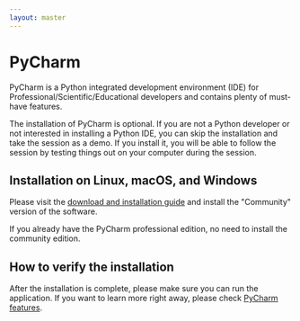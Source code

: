 ```yaml
---
layout: master
---
```


# PyCharm

PyCharm is a Python integrated development environment (IDE)
for Professional/Scientific/Educational developers and
contains plenty of must-have features.

The installation of PyCharm is optional. If you are not a Python developer or not interested
in installing a Python IDE, you can skip the installation and take the session as a demo.
If you install it, you will be able to follow the session by testing things out on your computer
during the session.


## Installation on Linux, macOS, and Windows

Please visit the [download and installation guide](https://www.jetbrains.com/pycharm/download/#section) and install the
"Community" version of the software.

If you already have the PyCharm professional edition, no need to install the community edition. 

## How to verify the installation

After the installation is complete, please make sure you can run the application.
If you want to learn more right away, please check
[PyCharm features](https://www.jetbrains.com/pycharm/features/).